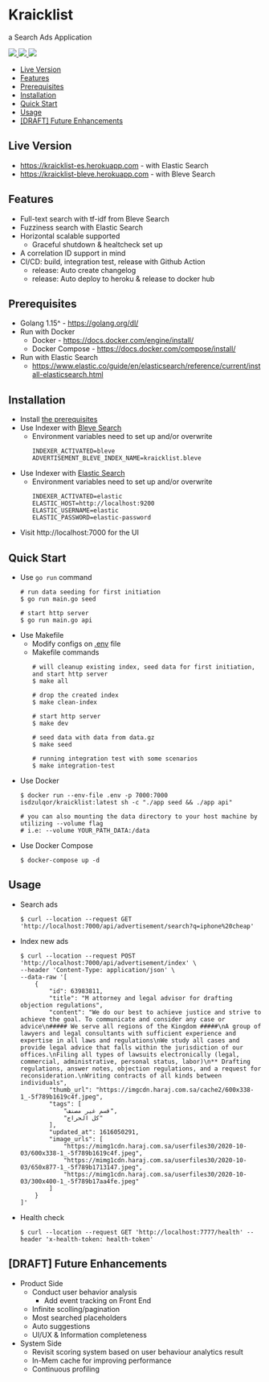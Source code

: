 <div>
    <h1>
		Kraicklist
    </h1>
    <p>a Search Ads Application</p>
    <p>
      <a href="https://github.com/isdzulqor/kraicklist/actions?query=workflow%3A%22Build%22">
          <img src="https://github.com/isdzulqor/kraicklist/workflows/Build/badge.svg?branch=master"/>
      </a>
      <a href="https://github.com/isdzulqor/kraicklist/actions?query=workflow%3A%22Test+Integration%22">
        <img src="https://github.com/isdzulqor/kraicklist/workflows/Test Integration/badge.svg?branch=master"/>
		  </a>
      <a href="https://github.com/isdzulqor/kraicklist/actions?query=workflow%3A%22Release%22">
        <img src="https://github.com/isdzulqor/kraicklist/workflows/Release/badge.svg"/>
		  </a>
    </p>
</div>


- [Live Version](#live-version)
- [Features](#features)
- [Prerequisites](#prerequisites)
- [Installation](#installation)
- [Quick Start](#quick-start)
- [Usage](#usage)
- [[DRAFT] Future Enhancements](#draft-future-enhancements)

## Live Version
- https://kraicklist-es.herokuapp.com - with Elastic Search
- https://kraicklist-bleve.herokuapp.com - with Bleve Search

## Features
- Full-text search with tf-idf from Bleve Search
- Fuzziness search with Elastic Search 
- Horizontal scalable supported
  - Graceful shutdown & healtcheck set up
- A correlation ID support in mind
- CI/CD: build, integration test, release with Github Action
  - release: Auto create changelog
  - release: Auto deploy to heroku & release to docker hub

## Prerequisites
- Golang 1.15^ - https://golang.org/dl/
- Run with Docker 
  - Docker - https://docs.docker.com/engine/install/
  - Docker Compose - https://docs.docker.com/compose/install/
- Run with Elastic Search
  - https://www.elastic.co/guide/en/elasticsearch/reference/current/install-elasticsearch.html

## Installation
- Install [the prerequisites](#prerequisites)
- Use Indexer with [Bleve Search](http://blevesearch.com/)
  - Environment variables need to set up and/or overwrite
    ```
    INDEXER_ACTIVATED=bleve
    ADVERTISEMENT_BLEVE_INDEX_NAME=kraicklist.bleve
    ```
- Use Indexer with [Elastic Search](https://www.elastic.co//)
  - Environment variables need to set up and/or overwrite
    ```
    INDEXER_ACTIVATED=elastic
    ELASTIC_HOST=http://localhost:9200
    ELASTIC_USERNAME=elastic
    ELASTIC_PASSWORD=elastic-password
    ```
- Visit http://localhost:7000 for the UI

## Quick Start
- Use `go run` command
  ```
  # run data seeding for first initiation
  $ go run main.go seed

  # start http server
  $ go run main.go api
  ```
- Use Makefile
  - Modify configs on [.env](.env) file
  - Makefile commands
    ```
    # will cleanup existing index, seed data for first initiation, and start http server
    $ make all

    # drop the created index
    $ make clean-index

    # start http server
    $ make dev
    
    # seed data with data from data.gz
    $ make seed
    
    # running integration test with some scenarios
    $ make integration-test
    ```
- Use Docker
  ```
  $ docker run --env-file .env -p 7000:7000 isdzulqor/kraicklist:latest sh -c "./app seed && ./app api"

  # you can also mounting the data directory to your host machine by utilizing --volume flag
  # i.e: --volume YOUR_PATH_DATA:/data 
  ```
- Use Docker Compose
  ```
  $ docker-compose up -d
  ```
## Usage
- Search ads
  ```
  $ curl --location --request GET 'http://localhost:7000/api/advertisement/search?q=iphone%20cheap'
  ```
- Index new ads 
  ```
  $ curl --location --request POST 'http://localhost:7000/api/advertisement/index' \
  --header 'Content-Type: application/json' \
  --data-raw '[
      {
          "id": 63983811,
          "title": "M attorney and legal advisor for drafting objection regulations",
          "content": "We do our best to achieve justice and strive to achieve the goal. To communicate and consider any case or advice\n##### We serve all regions of the Kingdom #####\nA group of lawyers and legal consultants with sufficient experience and expertise in all laws and regulations\nWe study all cases and provide legal advice that falls within the jurisdiction of our offices.\nFiling all types of lawsuits electronically (legal, commercial, administrative, personal status, labor)\n** Drafting regulations, answer notes, objection regulations, and a request for reconsideration.\nWriting contracts of all kinds between individuals",
          "thumb_url": "https://imgcdn.haraj.com.sa/cache2/600x338-1_-5f789b1619c4f.jpeg",
          "tags": [
              "قسم غير مصنف",
              "كل الحراج"
          ],
          "updated_at": 1616050291,
          "image_urls": [
              "https://mimg1cdn.haraj.com.sa/userfiles30/2020-10-03/600x338-1_-5f789b1619c4f.jpeg",
              "https://mimg1cdn.haraj.com.sa/userfiles30/2020-10-03/650x877-1_-5f789b1713147.jpeg",
              "https://mimg1cdn.haraj.com.sa/userfiles30/2020-10-03/300x400-1_-5f789b17aa4fe.jpeg"
          ]
      }
  ]'
  ```
- Health check
  ```
  $ curl --location --request GET 'http://localhost:7777/health' --header 'x-health-token: health-token'
  ```

## [DRAFT] Future Enhancements
- Product Side
  - Conduct user behavior analysis
    - Add event tracking on Front End
  - Infinite scolling/pagination
  - Most searched placeholders
  - Auto suggestions
  - UI/UX & Information completeness
- System Side
  - Revisit scoring system based on user behaviour analytics result
  - In-Mem cache for improving performance
  - Continuous profiling